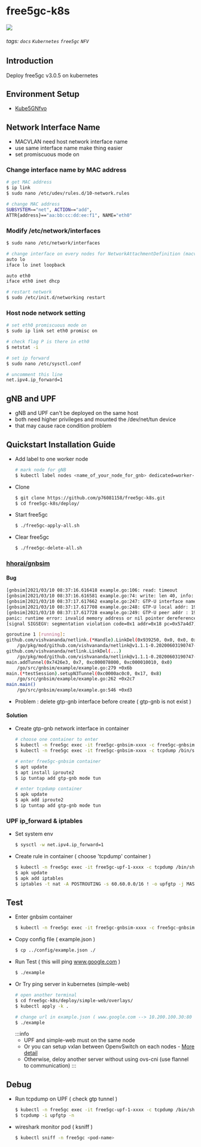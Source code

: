 # free5gc-k8s

![](https://i.imgur.com/wy0NI6X.png)

###### tags: `docs` `Kubernetes` `free5gc` `NFV`

## Introduction

Deploy free5gc v3.0.5 on kubernetes

## Environment Setup

* [Kube5GNfvo](https://github.com/p76081158/kube5gnfvo)

## Network Interface Name

* MACVLAN need host network interface name
* use same interface name make thing easier
* set promiscuous mode on

### Change interface name by MAC address

```bash
# get MAC address
$ ip link
$ sudo nano /etc/udev/rules.d/10-network.rules

# change MAC address
SUBSYSTEM=="net", ACTION=="add",
ATTR{address}=="aa:bb:cc:dd:ee:f1", NAME="eth0"
```

### Modify /etc/network/interfaces

```bash
$ sudo nano /etc/network/interfaces

# change interface on every nodes for NetworkAttachmentDefinition (macvlan)
auto lo
iface lo inet loopback

auto eth0
iface eth0 inet dhcp

# restart network
$ sudo /etc/init.d/networking restart
```

### Host node network setting

```bash
# set eth0 promiscuous mode on
$ sudo ip link set eth0 promisc on

# check flag P is there in eth0
$ netstat -i

# set ip forward
$ sudo nano /etc/sysctl.conf

# uncomment this line
net.ipv4.ip_forward=1
```

## gNB and UPF

* gNB and UPF can't be deployed on the same host
* both need higher privileges and mounted the /dev/net/tun device
* that may cause race condition problem

## Quickstart Installation Guide


* Add label to one worker node
    ```bash
    # mark node for gNB
    $ kubectl label nodes <name_of_your_node_for_gnb> dedicated=worker-gnb
    ```
* Clone 
    ```bash
    $ git clone https://github.com/p76081158/free5gc-k8s.git
    $ cd free5gc-k8s/deploy/
    ```
* Start free5gc
    ```bash
    $ ./free5gc-apply-all.sh
    ```
* Clear free5gc
    ```bash
    $ ./free5gc-delete-all.sh
    ```

### [hhorai/gnbsim](https://github.com/hhorai/gnbsim)

#### Bug

```bash
[gnbsim]2021/03/10 08:37:16.616418 example.go:106: read: timeout
[gnbsim]2021/03/10 08:37:16.616581 example.go:74: write: len 40, info: &{Stream:0 SSN:4 Flags:0 _:0 PPID:1006632960 Context:0 TTL:0 TSN:2068370716 CumTSN:0 AssocID:2}
[gnbsim]2021/03/10 08:37:17.617662 example.go:247: GTP-U interface name: net1
[gnbsim]2021/03/10 08:37:17.617708 example.go:248: GTP-U local addr: 192.168.72.3
[gnbsim]2021/03/10 08:37:17.617728 example.go:249: GTP-U peer addr : 192.168.72.101
panic: runtime error: invalid memory address or nil pointer dereference
[signal SIGSEGV: segmentation violation code=0x1 addr=0x18 pc=0x57a4d7]

goroutine 1 [running]:
github.com/vishvananda/netlink.(*Handle).LinkDel(0x939250, 0x0, 0x0, 0x0, 0x0)
	/go/pkg/mod/github.com/vishvananda/netlink@v1.1.1-0.20200603190747-5400e006d43d/link_linux.go:1408 +0x37
github.com/vishvananda/netlink.LinkDel(...)
	/go/pkg/mod/github.com/vishvananda/netlink@v1.1.1-0.20200603190747-5400e006d43d/link_linux.go:1401
main.addTunnel(0x7426e3, 0x7, 0xc000078000, 0xc000010010, 0x0)
	/go/src/gnbsim/example/example.go:279 +0x6b
main.(*testSession).setupN3Tunnel(0xc0000ac0c0, 0x17, 0x8)
	/go/src/gnbsim/example/example.go:262 +0x2c7
main.main()
	/go/src/gnbsim/example/example.go:546 +0xd3

```

* Problem : delete gtp-gnb interface before create ( gtp-gnb is not exist )

#### Solution

* Create gtp-gnb network interface in container
    ```bash
    # choose one container to enter
    $ kubectl -n free5gc exec -it free5gc-gnbsim-xxxx -c free5gc-gnbsim /bin/bash
    $ kubectl -n free5gc exec -it free5gc-gnbsim-xxxx -c tcpdump /bin/sh
    
    # enter free5gc-gnbsim container
    $ apt update
    $ apt install iproute2
    $ ip tuntap add gtp-gnb mode tun
    
    # enter tcpdump container
    $ apk update
    $ apk add iproute2
    $ ip tuntap add gtp-gnb mode tun
    ```

### UPF ip_forward & iptables

* Set system env
    ```bash
    $ sysctl -w net.ipv4.ip_forward=1
    ```
* Create rule in container ( choose 'tcpdump' container )
    ```bash
    $ kubectl -n free5gc exec -it free5gc-upf-1-xxxx -c tcpdump /bin/sh
    $ apk update
    $ apk add iptables
    $ iptables -t nat -A POSTROUTING -s 60.60.0.0/16 ! -o upfgtp -j MASQUERADE
    ```

## Test

* Enter gnbsim container
    ```bash
    $ kubectl -n free5gc exec -it free5gc-gnbsim-xxxx -c free5gc-gnbsim /bin/bash
    ```
* Copy config file ( example.json )
    ```bash
    $ cp ../config/example.json ./
    ```
* Run Test ( this will ping www.google.com )
    ```bash
    $ ./example
    ```
* Or Try ping server in kubernetes (simple-web)
    ```bash
    # open another terminal
    $ cd free5gc-k8s/deploy/simple-web/overlays/
    $ kubectl apply -k .
    
    # change url in example.json ( www.google.com --> 10.200.100.30:80 )
    $ ./example
    ```
    :::info
    * UPF and simple-web must on the same node
    * Or you can setup vxlan between OpenvSwitch on each nodes - [More detail](https://www.sidorenko.io/post/2018/11/openstack-networking-open-vswitch-and-vxlan-introduction/)
    * Otherwise, deloy another server without using ovs-cni (use flannel to communication)
    :::
    
## Debug

* Run tcpdump on UPF ( check gtp tunnel )
    ```bash
    $ kubectl -n free5gc exec -it free5gc-upf-1-xxxx -c tcpdump /bin/sh
    $ tcpdump -i upfgtp -n
    ```
* wireshark monitor pod ( ksniff )
    ```bash
    $ kubectl sniff -n free5gc <pod-name>
    ```